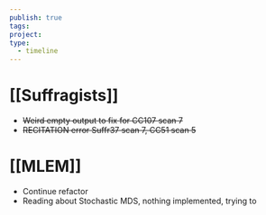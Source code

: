 ```yaml
---
publish: true
tags: 
project: 
type:
  - timeline
---
```

# [[Suffragists]]
- ~~Weird empty output to fix for CC107 scan 7~~
- ~~RECITATION error Suffr37 scan 7, CC51 scan 5~~
# [[MLEM]]
- Continue refactor
- Reading about Stochastic MDS, nothing implemented, trying to